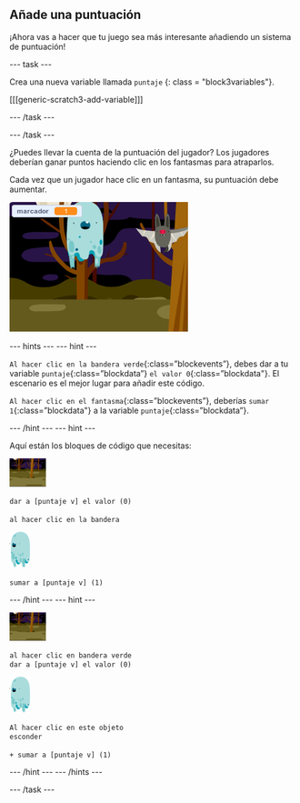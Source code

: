 ## Añade una puntuación

¡Ahora vas a hacer que tu juego sea más interesante añadiendo un sistema de puntuación!

\--- task \---

Crea una nueva variable llamada `puntaje` {: class = "block3variables"}.

[[[generic-scratch3-add-variable]]]

\--- /task \---

\--- /task \---

¿Puedes llevar la cuenta de la puntuación del jugador? Los jugadores deberían ganar puntos haciendo clic en los fantasmas para atraparlos.

Cada vez que un jugador hace clic en un fantasma, su puntuación debe aumentar.

![Incrementar la puntuación](images/ghost-score-test.png)

\--- hints \--- \--- hint \---

`Al hacer clic en la bandera verde`{:class=”blockevents”}, debes dar a tu variable `puntaje`{:class=”blockdata”} `el valor 0`{:class=”blockdata"}. El escenario es el mejor lugar para añadir este código.

`Al hacer clic en el fantasma`{:class=”blockevents”}, deberías `sumar 1`{:class=”blockdata"} a la variable `puntaje`{:class=”blockdata”}.

\--- /hint \--- \--- hint \---

Aquí están los bloques de código que necesitas:

![icono de fondo](images/ghost-backdrop.png)

```blocks3
dar a [puntaje v] el valor (0)

al hacer clic en la bandera
```

![sprite fantasma](images/ghost-sprite.png)

```blocks3
sumar a [puntaje v] (1)
```

\--- /hint \--- \--- hint \---

![icono de fondo](images/ghost-backdrop.png)

```blocks3
al hacer clic en bandera verde
dar a [puntaje v] el valor (0)
```

![objeto fantasma](images/ghost-sprite.png)

```blocks3
Al hacer clic en este objeto
esconder

+ sumar a [puntaje v] (1)
```

\--- /hint \--- \--- /hints \---

\--- /task \---